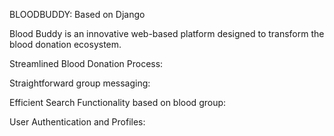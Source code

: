 BLOODBUDDY: Based on Django

Blood Buddy is an innovative web-based platform designed to transform the blood donation ecosystem.

Streamlined Blood Donation Process:
  
Straightforward group messaging:
  
Efficient Search Functionality based on blood group:
  
User Authentication and Profiles:
